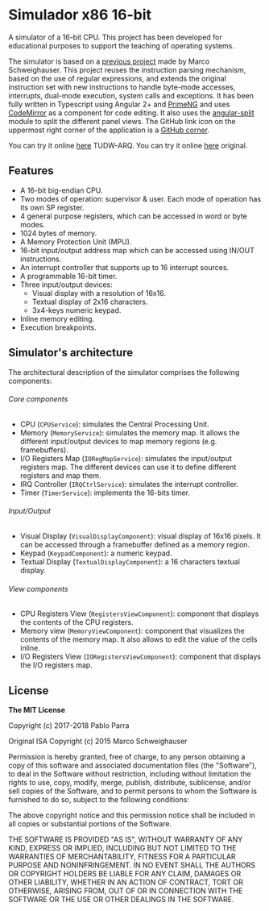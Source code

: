 # Simulador x86 16-bit

A simulator of a 16-bit CPU. This project has been developed for educational
purposes to support the teaching of operating systems.

The simulator is based on a [previous
project](https://github.com/Schweigi/assembler-simulator) made by Marco
Schweighauser. This project reuses the instruction parsing mechanism, based on
the use of regular expressions, and extends the original instruction set with
new instructions to handle byte-mode accesses, interrupts, dual-mode execution,
system calls and exceptions. It has been fully written in Typescript using
Angular 2+ and [PrimeNG](https://www.primefaces.org/primeng/) and uses
[CodeMirror](https://codemirror.net) as a component for code editing. It also
uses the [angular-split](https://github.com/bertrandg/angular-split) module to
split the different panel views. The GitHub link icon on the uppermost right
corner of the application is a [GitHub
corner](https://github.com/tholman/github-corners).

You can try it online [here](https://ruiz-jose.github.io/arq-x86-angular/) TUDW-ARQ.
You can try it online [here](https://parraman.github.io/asm-simulator/) original.

## Features

- A 16-bit big-endian CPU.
- Two modes of operation: supervisor & user. Each mode of operation
  has its own SP register.
- 4 general purpose registers, which can be accessed in word or byte modes.
- 1024 bytes of memory.
- A Memory Protection Unit (MPU).
- 16-bit input/output address map which can be accessed using IN/OUT instructions.
- An interrupt controller that supports up to 16 interrupt sources.
- A programmable 16-bit timer.
- Three input/output devices:
  - Visual display with a resolution of 16x16.
  - Textual display of 2x16 characters.
  - 3x4-keys numeric keypad.
- Inline memory editing.
- Execution breakpoints.

## Simulator's architecture

The architectural description of the simulator comprises the following components:

###### Core components

- CPU (`CPUService`): simulates the Central Processing Unit.
- Memory (`MemoryService`): simulates the memory map. It allows the different
  input/output devices to map memory regions (e.g. framebuffers).
- I/O Registers Map (`IORegMapService`): simulates the input/output registers
  map. The different devices can use it to define different registers and map
  them.
- IRQ Controller (`IRQCtrlService`): simulates the interrupt controller.
- Timer (`TimerService`): implements the 16-bits timer.

###### Input/Output 

- Visual Display (`VisualDisplayComponent`): visual display of 16x16 pixels. It
  can be accessed through a framebuffer defined as a memory region.
- Keypad (`KeypadComponent`): a numeric keypad.
- Textual Display (`TextualDisplayComponent`): a 16 characters textual display.

###### View components

- CPU Registers View (`RegistersViewComponent`): component that displays the contents of the CPU registers.
- Memory view (`MemoryViewComponent`): component that visualizes the contents
  of the memory map. It also allows to edit the value of the cells inline.
- I/O Registers View (`IORegistersViewComponent`): component that displays the I/O registers map.

## License
**The MIT License**

Copyright (c) 2017-2018 Pablo Parra

Original ISA Copyright (c) 2015 Marco Schweighauser

Permission is hereby granted, free of charge, to any person obtaining a copy of this software and associated documentation files (the "Software"), to deal in the Software without restriction, including without limitation the rights to use, copy, modify, merge, publish, distribute, sublicense, and/or sell copies of the Software, and to permit persons to whom the Software is furnished to do so, subject to the following conditions:

The above copyright notice and this permission notice shall be included in all copies or substantial portions of the Software.

THE SOFTWARE IS PROVIDED "AS IS", WITHOUT WARRANTY OF ANY KIND, EXPRESS OR IMPLIED, INCLUDING BUT NOT LIMITED TO THE WARRANTIES OF MERCHANTABILITY, FITNESS FOR A PARTICULAR PURPOSE AND NONINFRINGEMENT. IN NO EVENT SHALL THE AUTHORS OR COPYRIGHT HOLDERS BE LIABLE FOR ANY CLAIM, DAMAGES OR OTHER LIABILITY, WHETHER IN AN ACTION OF CONTRACT, TORT OR OTHERWISE, ARISING FROM, OUT OF OR IN CONNECTION WITH THE SOFTWARE OR THE USE OR OTHER DEALINGS IN THE SOFTWARE.
